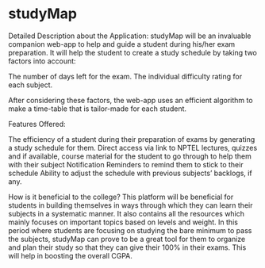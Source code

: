 # studyMap
Detailed Description about the Application:
studyMap will be an invaluable companion web-app to help and guide a student during his/her exam preparation. It will help the student to create a study schedule by taking two factors into account:

The number of days left for the exam.
The individual difficulty rating for each subject. 

After considering these factors, the web-app uses an efficient algorithm to make a time-table that is tailor-made for each student.



Features Offered:

The efficiency of a student during their preparation of exams by generating a study schedule for them. 
Direct access via link to NPTEL lectures, quizzes and if available, course material for the student to go through to help them with their subject
Notification Reminders to remind them to stick to their schedule
Ability to adjust the schedule with previous subjects’ backlogs, if any.








How is it beneficial to the college?
This platform will be beneficial for students in building themselves in ways through which they can learn their subjects in a systematic manner. It also contains all the resources which mainly focuses on important topics based on levels and weight. In this period where students are focusing on studying the bare minimum to pass the subjects, studyMap can prove to be a great tool for them to organize and plan their study so that they can give their 100% in their exams. This will help in boosting the overall CGPA.
